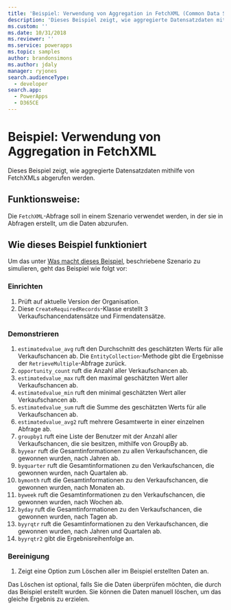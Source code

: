 ```yaml
---
title: 'Beispiel: Verwendung von Aggregation in FetchXML (Common Data Service für Apps) | Microsoft Docs'
description: 'Dieses Beispiel zeigt, wie aggregierte Datensatzdaten mithilfe von FetchXMLs abgerufen werden.'
ms.custom: ''
ms.date: 10/31/2018
ms.reviewer: ''
ms.service: powerapps
ms.topic: samples
author: brandonsimons
ms.author: jdaly
manager: ryjones
search.audienceType:
  - developer
search.app:
  - PowerApps
  - D365CE
---
```

# <a name="sample-use-aggregation-in-fetchxml"></a>Beispiel: Verwendung von Aggregation in FetchXML

<!-- https://docs.microsoft.com/en-us/dynamics365/customer-engagement/developer/org-service/sample-use-aggregation-fetchxml -->

Dieses Beispiel zeigt, wie aggregierte Datensatzdaten mithilfe von FetchXMLs abgerufen werden.

## <a name="what-this-sample-does"></a>Funktionsweise:

Die `FetchXML`-Abfrage soll in einem Szenario verwendet werden, in der sie in Abfragen erstellt, um die Daten abzurufen.

## <a name="how-this-sample-works"></a>Wie dieses Beispiel funktioniert

Um das unter [Was macht dieses Beispiel](#what-this-sample-does), beschriebene Szenario zu simulieren, geht das Beispiel wie folgt vor:

### <a name="setup"></a>Einrichten

1. Prüft auf aktuelle Version der Organisation.
1. Diese `CreateRequiredRecords`-Klasse erstellt 3 Verkaufschancendatensätze und Firmendatensätze.

### <a name="demonstrate"></a>Demonstrieren

1. `estimatedvalue_avg` ruft den Durchschnitt des geschätzten Werts für alle Verkaufschancen ab. Die `EntityCollection`-Methode gibt die Ergebnisse der `RetrieveMultiple`-Abfrage zurück.
1. `opportunity_count` ruft die Anzahl aller Verkaufschancen ab.
1. `estimatedvalue_max` ruft den maximal geschätzten Wert aller Verkaufschancen ab.
1. `estimatedvalue_min` ruft den minimal geschätzten Wert aller Verkaufschancen ab.
1. `estimatedvalue_sum` ruft die Summe des geschätzten Werts für alle Verkaufschancen ab.
1. `estimatedvalue_avg2` ruft mehrere Gesamtwerte in einer einzelnen Abfrage ab.
1. `groupby1` ruft eine Liste der Benutzer mit der Anzahl aller Verkaufschancen, die sie besitzen, mithilfe von GroupBy ab.
1. `byyear` ruft die Gesamtinformationen zu allen Verkaufschancen, die gewonnen wurden, nach Jahren ab.
1. `byquarter` ruft die Gesamtinformationen zu den Verkaufschancen, die gewonnen wurden, nach Quartalen ab.
1. `bymonth` ruft die Gesamtinformationen zu den Verkaufschancen, die gewonnen wurden, nach Monaten ab.
1. `byweek` ruft die Gesamtinformationen zu den Verkaufschancen, die gewonnen wurden, nach Wochen ab.
1. `byday` ruft die Gesamtinformationen zu den Verkaufschancen, die gewonnen wurden, nach Tagen ab.
1. `byyrqtr` ruft die Gesamtinformationen zu den Verkaufschancen, die gewonnen wurden, nach Jahren und Quartalen ab.
1. `byyrqtr2` gibt die Ergebnisreihenfolge an. 


### <a name="clean-up"></a>Bereinigung

1. Zeigt eine Option zum Löschen aller im Beispiel erstellten Daten an.

Das Löschen ist optional, falls Sie die Daten überprüfen möchten, die durch das Beispiel erstellt wurden. Sie können die Daten manuell löschen, um das gleiche Ergebnis zu erzielen.

